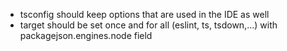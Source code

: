 - tsconfig should keep options that are used in the IDE as well
- target should be set once and for all (eslint, ts, tsdown,...) with packagejson.engines.node field
